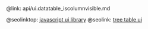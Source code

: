 @link: api/ui.datatable_iscolumnvisible.md

@seolinktop: [javascript ui library](https://webix.com)
@seolink: [tree table ui](https://webix.com/widget/treetable/)